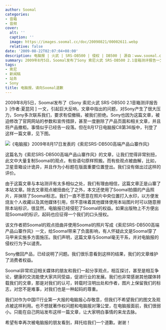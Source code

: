 ```yaml
---
author: Soomal
categories:
- 音箱
- 音频
cover:
  alt: ''
  caption: ''
  image: https://images.soomal.cc/doc/20090821/00002611.webp
  relative: false
date: '2009-08-22T02:07:04+08:00'
description: 电脑报 | 火武 | SRS-DB500 | 侵权 | DB500 | 源自：www.soomal.com | 版权：原创 |  平均/总评分：09.76/576
summary: 2009年8月5日，Soomal发布了Sony 索尼火武 SRS-DB500 2.1音箱测评报告一文，引起巨大反响，文章中指出的问题，对Sony产生了很大压力，Sony多次联系我们，要求有偿撤稿，被我们拒绝。但在8月17日电脑报C8第36版中，刊登了这样一篇文章……很显然，电脑报已经侵犯了Soomal的权益
tags:
- 索尼
- 新闻稿
- 站务
- Sony
title: 电脑报，请向Soomal道歉
---
```


2009年8月5日，Soomal发布了《Sony 索尼火武 SRS-DB500 2.1音箱测评报告 》[作者:夏昆冈 ]
一文，引起巨大反响，文章中指出的问题，对Sony产生了很大压力，Sony多次联系我们，要求有偿撤稿，被我们拒绝。Sony也因为这篇文章，被迫修改了官网网站的参数和宣传措辞，甚至一度删除了产品页面和相关文章，并且将产品撤柜。事情似乎已经告一段落。但在8月17日电脑报C8第36版中，刊登了这样一篇文章，见下图。



![《电脑报》2009年8月17日发表的《索尼SRS-DB500高端产品山寨作风》](https://images.soomal.cc/doc/20090821/00002611.webp)



这篇名为《索尼SRS-DB500高端产品山寨作风》的文章，让我们觉得非常别扭，此文中大量复制Soomal的观点，有些语句原样照搬。而有些观点被曲解，比如，卫星音箱设计诡异，并且作为小标题在版面重要位置登出。我们没有做出过这样的评价。



由于这篇文章与本站测评有太多相似之处，我们有理由相信，这篇文章正是山寨了本站文章。除去文章观点被扭曲化了之外，本文还使用了Soomal拍摄的产品照片，并抹除了Soomal标志。我们一直不愿意在照片中央位置打入水印，以方便发烧友个人收藏以及其他媒体引用，但不意味着其他媒体使用本站图片时可以随意擦除本站标识，很显然，电脑报已经侵犯了Soomal的权益。如果出版物上不方便出现Soomal的标识，起码也应征得一个我们的口头授权。



该文作者把Soomal的观点扭曲并使用Soomal的照片写成《索尼SRS-DB500高端产品山寨作风》一文，给Soomal带来了负面影响，有人怀疑此文是Soomal穿了马甲来实施多方面施压。我们声明，这篇文章与Soomal毫无干系，并对电脑报的侵权行为予以谴责。



Sony撤回产品，已经说明了问题。我们很乐意看到这样的结果，我们的文章维护了消费者权益。



Soomal非常欢迎相关媒体的朋友和我们一起分享观点，相互探讨，甚至是相互争论，健康的交流能使大家共同受益，促进行业的发展。我们也非常感谢其他媒体转载我们的文章，那是对我们的认可，转载时注明出处和作者，图片上保留我们的标志，对您不是难事，对我们也是一种起码的尊重。



我们对作为中国IT行业第一大报的电脑报心存敬意，但我们不希望我们的图文及观点被这样利用。也不想就著作权问题和电脑报对簿公堂，在电脑报面前，我们很弱小。只能在自己网站发布这样一篇文章，让大家明白事情的来龙去脉。



希望有幸再次被电脑报的朋友看到，拜托给我们一个道歉。谢谢！